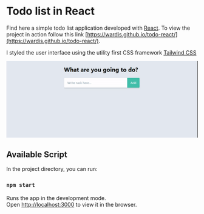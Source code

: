 # Todo list in React

Find here a simple todo list application developed with [React](https://reactjs.org/). To view the project in action follow this link [https://wardis.github.io/todo-react/](https://wardis.github.io/todo-react/).

I styled the user interface using the utility first CSS framework [Tailwind CSS](https://tailwindcss.com/)

![Todo List App Preview](public/todo-react-preview.gif)

## Available Script

In the project directory, you can run:

### `npm start`

Runs the app in the development mode.<br />
Open [http://localhost:3000](http://localhost:3000) to view it in the browser.